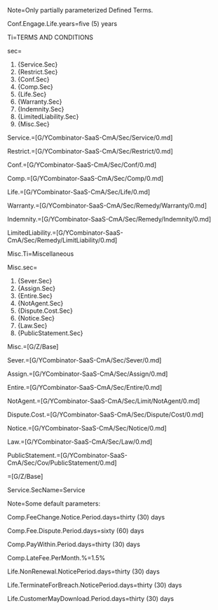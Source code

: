 Note=Only partially parameterized Defined Terms.

Conf.Engage.Life.years=five (5) years

Ti=TERMS AND CONDITIONS 

sec=<ol class="secs-and"><li>{Service.Sec}</li><li>{Restrict.Sec}</li><li>{Conf.Sec}</li><li>{Comp.Sec}</li><li>{Life.Sec}</li><li>{Warranty.Sec}</li><li>{Indemnity.Sec}</li><li>{LimitedLiability.Sec}</li><li>{Misc.Sec}</li></ol>

Service.=[G/YCombinator-SaaS-CmA/Sec/Service/0.md]

Restrict.=[G/YCombinator-SaaS-CmA/Sec/Restrict/0.md]

Conf.=[G/YCombinator-SaaS-CmA/Sec/Conf/0.md]

Comp.=[G/YCombinator-SaaS-CmA/Sec/Comp/0.md]

Life.=[G/YCombinator-SaaS-CmA/Sec/Life/0.md]

Warranty.=[G/YCombinator-SaaS-CmA/Sec/Remedy/Warranty/0.md]

Indemnity.=[G/YCombinator-SaaS-CmA/Sec/Remedy/Indemnity/0.md]

LimitedLiability.=[G/YCombinator-SaaS-CmA/Sec/Remedy/LimitLiability/0.md]

Misc.Ti=Miscellaneous

Misc.sec=<ol class="secs-and"><li>{Sever.Sec}</li><li>{Assign.Sec}</li><li>{Entire.Sec}</li><li>{NotAgent.Sec}</li><li>{Dispute.Cost.Sec}</li><li>{Notice.Sec}</li><li>{Law.Sec}</li><li>{PublicStatement.Sec}</li></ol>

Misc.=[G/Z/Base]

Sever.=[G/YCombinator-SaaS-CmA/Sec/Sever/0.md]

Assign.=[G/YCombinator-SaaS-CmA/Sec/Assign/0.md]

Entire.=[G/YCombinator-SaaS-CmA/Sec/Entire/0.md]

NotAgent.=[G/YCombinator-SaaS-CmA/Sec/Limit/NotAgent/0.md]

Dispute.Cost.=[G/YCombinator-SaaS-CmA/Sec/Dispute/Cost/0.md]

Notice.=[G/YCombinator-SaaS-CmA/Sec/Notice/0.md]

Law.=[G/YCombinator-SaaS-CmA/Sec/Law/0.md]

PublicStatement.=[G/YCombinator-SaaS-CmA/Sec/Cov/PublicStatement/0.md]

=[G/Z/Base]

Service.SecName=Service

Note=Some default parameters:

Comp.FeeChange.Notice.Period.days=thirty (30) days

Comp.Fee.Dispute.Period.days=sixty (60) days

Comp.PayWithin.Period.days=thirty (30) days

Comp.LateFee.PerMonth.%=1.5%

Life.NonRenewal.NoticePeriod.days=thirty (30) days

Life.TerminateForBreach.NoticePeriod.days=thirty (30) days

Life.CustomerMayDownload.Period.days=thirty (30) days